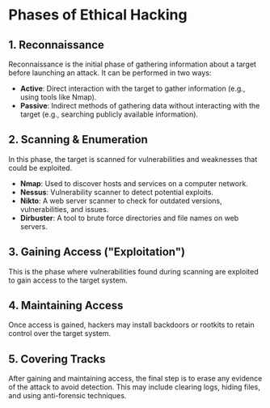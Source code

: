 # Phases of Ethical Hacking

## 1. Reconnaissance
Reconnaissance is the initial phase of gathering information about a target before launching an attack. It can be performed in two ways:

- **Active**: Direct interaction with the target to gather information (e.g., using tools like Nmap).
- **Passive**: Indirect methods of gathering data without interacting with the target (e.g., searching publicly available information).

## 2. Scanning & Enumeration
In this phase, the target is scanned for vulnerabilities and weaknesses that could be exploited.

- **Nmap**: Used to discover hosts and services on a computer network.
- **Nessus**: Vulnerability scanner to detect potential exploits.
- **Nikto**: A web server scanner to check for outdated versions, vulnerabilities, and issues.
- **Dirbuster**: A tool to brute force directories and file names on web servers.

## 3. Gaining Access ("Exploitation")
This is the phase where vulnerabilities found during scanning are exploited to gain access to the target system.

## 4. Maintaining Access
Once access is gained, hackers may install backdoors or rootkits to retain control over the target system.

## 5. Covering Tracks
After gaining and maintaining access, the final step is to erase any evidence of the attack to avoid detection. This may include clearing logs, hiding files, and using anti-forensic techniques.
